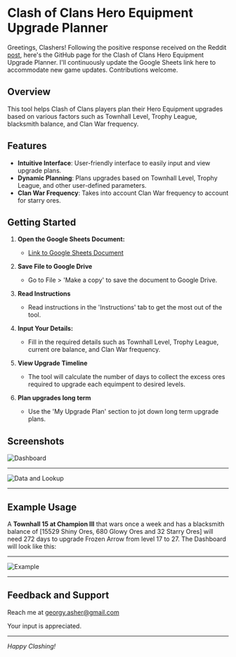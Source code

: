 # Clash of Clans Hero Equipment Upgrade Planner

Greetings, Clashers! Following the positive response received on the Reddit [post](https://www.reddit.com/r/ClashOfClans/comments/1atwpa1/plan_your_hero_equipment_upgrades_using_this/), here's the GitHub page for the Clash of Clans Hero Equipment Upgrade Planner. I'll continuously update the Google Sheets link here to accommodate new game updates. Contributions welcome.

## Overview

This tool helps Clash of Clans players plan their Hero Equipment upgrades based on various factors such as Townhall Level, Trophy League, blacksmith balance, and Clan War frequency.

## Features

- **Intuitive Interface**: User-friendly interface to easily input and view upgrade plans.
- **Dynamic Planning**: Plans upgrades based on Townhall Level, Trophy League, and other user-defined parameters.
- **Clan War Frequency**: Takes into account Clan War frequency to account for starry ores.

## Getting Started

1. **Open the Google Sheets Document:**
   - [Link to Google Sheets Document](https://docs.google.com/spreadsheets/d/1DzUwIBW1AuYfyH7iTgxRb2dmPH8VyY5uu85CffDie-I/edit#gid=895341860)
  
2. **Save File to Google Drive**
    - Go to File > 'Make a copy' to save the document to Google Drive.

3. **Read Instructions**
   - Read instructions in the 'Instructions' tab to get the most out of the tool.
     
4. **Input Your Details:**
   - Fill in the required details such as Townhall Level, Trophy League, current ore balance, and Clan War frequency.

5. **View Upgrade Timeline**
   - The tool will calculate the number of days to collect the excess ores required to upgrade each equimpent to desired levels.

6. **Plan upgrades long term**
   - Use the 'My Upgrade Plan' section to jot down long term upgrade plans.

## Screenshots
![Dashboard](https://github.com/ashergeo/My-Portfolio/blob/main/assets/Clash%20of%20Clans%20Upgrade%20Planner/Dashboard.png)

---

![Data and Lookup](https://github.com/ashergeo/My-Portfolio/blob/main/assets/Clash%20of%20Clans%20Upgrade%20Planner/Data%20and%20Lookup.png)

---

## Example Usage
A **Townhall 15 at Champion III** that wars once a week and has a blacksmith balance of [15529 Shiny Ores, 680 Glowy Ores and 32 Starry Ores] will need 272 days to upgrade Frozen Arrow from level 17 to 27. 
The Dashboard will look like this:

--- 
![Example](https://github.com/ashergeo/My-Portfolio/blob/main/assets/Clash%20of%20Clans%20Upgrade%20Planner/Example%20Usage.png) 

---

## Feedback and Support

Reach me at [georgy.asher@gmail.com](mailto:georgy.asher@gmail.com)

Your input is appreciated.

---

*Happy Clashing!*
